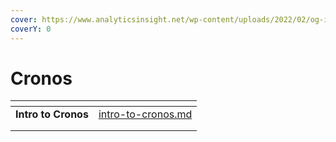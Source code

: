 ```yaml
---
cover: https://www.analyticsinsight.net/wp-content/uploads/2022/02/og-image.png
coverY: 0
---
```


# Cronos

<table data-view="cards"><thead><tr><th align="center"></th><th data-hidden data-card-target data-type="content-ref"></th></tr></thead><tbody><tr><td align="center"><strong>Intro to Cronos</strong></td><td><a href="intro-to-cronos.md">intro-to-cronos.md</a></td></tr><tr><td align="center"></td><td></td></tr><tr><td align="center"></td><td></td></tr></tbody></table>
